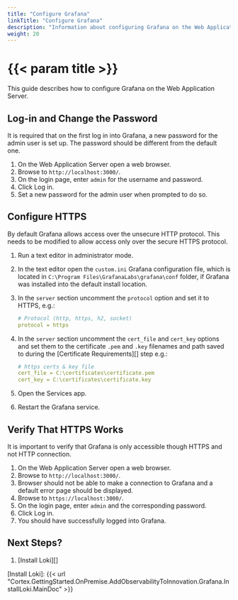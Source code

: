 ```yaml
---
title: "Configure Grafana"
linkTitle: "Configure Grafana"
description: "Information about configuring Grafana on the Web Application Server."
weight: 20
---
```


# {{< param title >}}

This guide describes how to configure Grafana on the Web Application Server.

## Log-in and Change the Password

It is required that on the first log in into Grafana, a new password for the admin user is set up.
The password should be different from the default one.

1. On the Web Application Server open a web browser.
1. Browse to `http://localhost:3000/`.
1. On the login page, enter `admin` for the username and password.
1. Click Log in.
1. Set a new password for the admin user when prompted to do so.

## Configure HTTPS

By default Grafana allows access over the unsecure HTTP protocol. This needs to be modified to allow access only over the secure HTTPS protocol.

1. Run a text editor in administrator mode.
1. In the text editor open the `custom.ini` Grafana configuration file, which is located in `C:\Program Files\GrafanaLabs\grafana\conf` folder, if Grafana was installed into the default install location.
1. In the `server` section uncomment the `protocol` option and set it to HTTPS, e.g.:

    ```yaml
    # Protocol (http, https, h2, socket)
    protocol = https
    ```

1. In the `server` section uncomment the `cert_file` and `cert_key` options and set them to the certificate `.pem` and `.key` filenames and path saved to during the [Certificate Requirements][] step e.g.:

    ```yaml
    # https certs & key file
    cert_file = C:\certificates\certificate.pem
    cert_key = C:\certificates\certificate.key
    ```

1. Open the Services app.
1. Restart the Grafana service.

## Verify That HTTPS Works

It is important to verify that Grafana is only accessible though HTTPS and not HTTP connection.

1. On the Web Application Server open a web browser.
1. Browse to `http://localhost:3000/`.
1. Browser should not be able to make a connection to Grafana and a default error page should be displayed.
1. Browse to `https://localhost:3000/`.
1. On the login page, enter `admin` and the corresponding password.
1. Click Log in.
1. You should have successfully logged into Grafana.

## Next Steps?

1. [Install Loki][]

[Install Loki]: {{< url "Cortex.GettingStarted.OnPremise.AddObservabilityToInnovation.Grafana.InstallLoki.MainDoc" >}}
